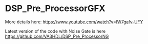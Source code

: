 # DSP_Pre_ProcessorGFX
More details here:
https://www.youtube.com/watch?v=lW7gafv-UFY

Latest version of the code with Noise Gate is here
https://github.com/VA3HDL/DSP_Pre_ProcessorNG
